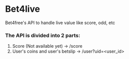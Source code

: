 # Bet4live
 Bet4free's API to handle live value like score, odd, etc

### The API is divided into 2 parts:
1. Score (Not available yet) -> /score
2. User's coins and user's betslip -> /user?uid=<user_id>
